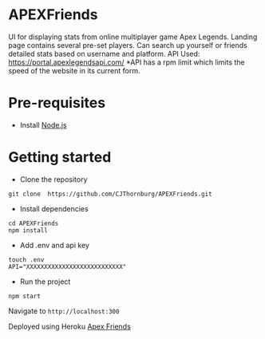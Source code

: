 # APEXFriends
UI for displaying stats from online multiplayer game Apex Legends. Landing page contains several pre-set players. 
Can search up yourself or friends detailed stats based on username and platform. 
API Used: https://portal.apexlegendsapi.com/
*API has a rpm limit which limits the speed of the website in its current form.

# Pre-requisites
- Install [Node.js](https://nodejs.org/en/)


# Getting started
- Clone the repository
```
git clone  https://github.com/CJThornburg/APEXFriends.git
```
- Install dependencies
```
cd APEXFriends
npm install
```

- Add .env and api key
```
touch .env
API="XXXXXXXXXXXXXXXXXXXXXXXXXXX"
```

- Run the project
```
npm start
```
  Navigate to `http://localhost:300`




Deployed using Heroku
[Apex Friends](https://apex-friends.herokuapp.com/)



